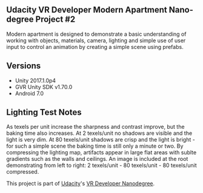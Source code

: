 ## Udacity VR Developer Modern Apartment Nano-degree Project #2
Modern apartment is designed to demonstrate a basic understanding of working with objects, materials, camera, lighting and simple use of user input to control an animation by creating a simple scene using prefabs.


## Versions
- Unity 2017.1.0p4
- GVR Unity SDK v1.70.0
- Android 7.0

## Lighting Test Notes
As texels per unit increase the sharpness and contrast improve, but the baking time also increases.  At 2 texels/unit no shadows are visible and the light is very dim.  At 80 texels/unit shadows are crisp and the light is bright -  for such a simple scene the baking time is still only a minute or two.  By compressing the lighting map, artifacts appear in large flat areas with sublte gradients such as the walls and ceilings.  An image is included at the root demonstrating from left to right: 2 texels/unit - 80 texels/unit - 80 texels/unit compressed.

This project is part of [Udacity](https://www.udacity.com "Udacity - Be in demand")'s [VR Developer Nanodegree](https://www.udacity.com/course/vr-developer-nanodegree--nd017).
